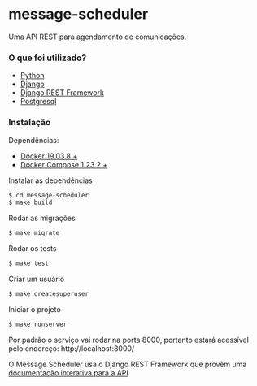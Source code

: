 # message-scheduler

Uma API REST para agendamento de comunicações.

### O que foi utilizado?

* [Python](https://www.python.org/)
* [Django](https://www.djangoproject.com/)
* [Django REST Framework](https://www.django-rest-framework.org/)
* [Postgresql](https://www.postgresql.org/)

### Instalação

Dependências:
- [Docker 19.03.8 +](https://docs.docker.com/get-docker/)
- [Docker Compose 1.23.2 +](https://docs.docker.com/compose/install/)

Instalar as dependências

```sh
$ cd message-scheduler
$ make build
```

Rodar as migrações

```sh
$ make migrate
```

Rodar os tests

```sh
$ make test
```
Criar um usuário

```sh
$ make createsuperuser
```
Iniciar o projeto

```sh
$ make runserver
```
Por padrão o serviço vai rodar na porta 8000, portanto estará acessível pelo endereço:
http://localhost:8000/

O Message Scheduler usa o Django REST Framework que provêm uma [documentação interativa para a API](https://www.django-rest-framework.org/topics/documenting-your-api/#self-describing-apis)
